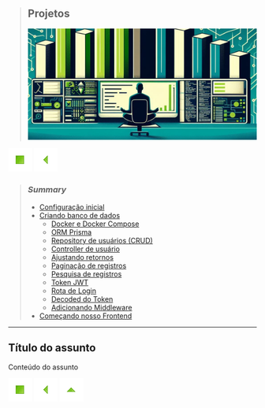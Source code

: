 > ## Projetos
>
> ![Docker](./images/project.png)

[![Início](../imges/control/11273_control_stop_icon.png?raw=true "Início")](../README.md#jsdevguide "Início")
[![Voltar](../imges/control/11269_control_left_icon.png "Voltar")](../README.md#summary "Voltar")

> ### *Summary*
>
> - [Configuração inicial](./IniciandoUmProjeto/README.md#configuração-inicial "Configuração inicial")
> - [Criando banco de dados](./IniciandoUmProjeto/README.md#criando-banco-de-dados "Criando banco de dados")
>   - [Docker e Docker Compose](./IniciandoUmProjeto/README.md#docker-e-docker-compose "Docker e Docker Compose")
>   - [ORM Prisma](./IniciandoUmProjeto/README.md#orm-prisma "ORM Prisma")
>   - [Repository de usuários (CRUD)](./IniciandoUmProjeto/README.md#repository-de-usu%C3%A1rios-crud "Repository de usuários (CRUD)")
>   - [Controller de usuário](./IniciandoUmProjeto/README.md#controller-de-usu%C3%A1rio "Controller de usuário")
>   - [Ajustando retornos](./IniciandoUmProjeto/README.md#ajustando-retornos "Ajustando retornos")
>   - [Paginação de registros](./IniciandoUmProjeto/README.md#paginação-de-registros "Paginação de registros")
>   - [Pesquisa de registros](./IniciandoUmProjeto/README.md#pesquisa-de-registros "Pesquisa de registros")
>   - [Token JWT](./IniciandoUmProjeto/README.md#token-jwt "Token JWT")
>   - [Rota de Login](./IniciandoUmProjeto/README.md#rota-de-login "Rota de Login")
>   - [Decoded do Token](./IniciandoUmProjeto/README.md#decoded-do-token "Decoded do Token")
>   - [Adicionando Middleware](./IniciandoUmProjeto/README.md#adicionando-middleware "Adicionando Middleware")
> - [Começando nosso Frontend](./IniciandoUmProjeto/README.md#come%C3%A7ando-nosso-frontend "Começando nosso Frontend")

---

## Título do assunto

Conteúdo do assunto

[![Início](../imges/control/11273_control_stop_icon.png?raw=true "Início")](../README.md#jsdevguide "Início")
[![Voltar](../imges/control/11269_control_left_icon.png "Voltar")](../README.md#summary "Voltar")
[![Subir](../imges/control/11280_control_up_icon.png "Subir")](#summary "Subir")

